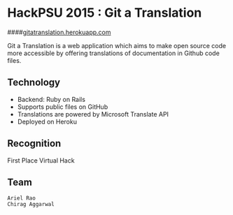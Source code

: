 HackPSU 2015 : Git a Translation
=============

####[gitatranslation.herokuapp.com](http://gitatranslation.herokuapp.com)

Git a Translation is a web application which aims to make open source code more accessible by offering translations of documentation in Github code files.

Technology
------------------------------
 - Backend: Ruby on Rails
 - Supports public files on GitHub
 - Translations are powered by Microsoft Translate API
 - Deployed on Heroku
 
Recognition
------------------------------
First Place Virtual Hack

Team
-----------------------------
```
Ariel Rao
Chirag Aggarwal
```
